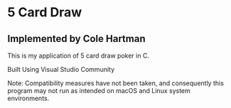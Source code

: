 5 Card Draw
=
Implemented by Cole Hartman
-
This is my application of 5 card draw poker in C.

Built Using Visual Studio Community


Note: Compatibility measures have not been taken, and consequently this program may not run as intended on macOS and Linux system environments.
